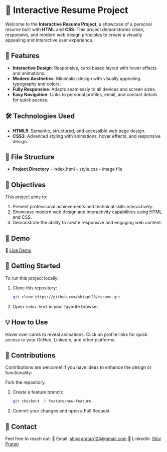 # 🚀 Interactive Resume Project

Welcome to the **Interactive Resume Project**, a showcase of a personal resume built with **HTML** and **CSS**. This project demonstrates clean, responsive, and modern web design principles to create a visually appealing and interactive user experience.

## 🌟 Features
- **Interactive Design**: Responsive, card-based layout with hover effects and animations.
- **Modern Aesthetics**: Minimalist design with visually appealing typography and colors.
- **Fully Responsive**: Adapts seamlessly to all devices and screen sizes.
- **Easy Navigation**: Links to personal profiles, email, and contact details for quick access.

## 🛠️ Technologies Used
- **HTML5**: Semantic, structured, and accessible web page design.
- **CSS3**: Advanced styling with animations, hover effects, and responsive design.

## 📂 File Structure
- **Project Directory** - index.html
                        - style.css
                        - image file
  
## 🎯 Objectives
This project aims to:
1. Present professional achievements and technical skills interactively.
2. Showcase modern web design and interactivity capabilities using HTML and CSS.
3. Demonstrate the ability to create responsive and engaging web content.

## 🎥 Demo
🔗 [Live Demo](https://shivpr23.github.io/Resume/) 

## 🚀 Getting Started
To run this project locally:
1. Clone this repository:  
   ```bash
   git clone https://github.com/shivpr23/resume.git
2. Open `index.html` in your favorite browser.

## 💡 How to Use
Hover over cards to reveal animations.
Click on profile links for quick access to your GitHub, LinkedIn, and other platforms.
## 🤝 Contributions
Contributions are welcome! If you have ideas to enhance the design or functionality:

Fork the repository.
1. Create a feature branch:
   ```bash
   git checkout -b feature/new-feature

2. Commit your changes and open a Pull Request.

## 📧 Contact
Feel free to reach out:
📩 Email: shivapratap124@gmail.com
🔗 LinkedIn: [Shiv Pratap](http://www.linkedin.com/in/shiv-pratap-8ba4a3272)

